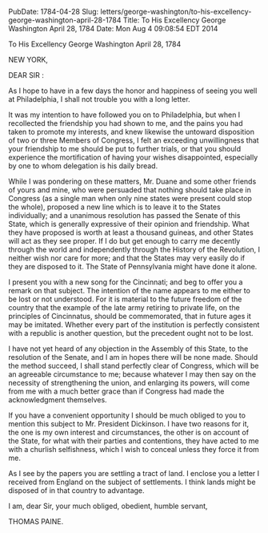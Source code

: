 PubDate: 1784-04-28
Slug: letters/george-washington/to-his-excellency-george-washington-april-28-1784
Title: To His Excellency George Washington  April 28, 1784
Date: Mon Aug  4 09:08:54 EDT 2014

   To His Excellency George Washington  April 28, 1784

   NEW YORK,

   DEAR SIR :

   As I hope to have in a few days the honor and happiness of seeing you well
   at Philadelphia, I shall not trouble you with a long letter.

   It was my intention to have followed you on to Philadelphia, but when I
   recollected the friendship you had shown to me, and the pains you had
   taken to promote my interests, and knew likewise the untoward disposition
   of two or three Members of Congress, I felt an exceeding unwillingness
   that your friendship to me should be put to further trials, or that you
   should experience the mortification of having your wishes disappointed,
   especially by one to whom delegation is his daily bread.

   While I was pondering on these matters, Mr. Duane and some other friends
   of yours and mine, who were persuaded that nothing should take place in
   Congress (as a single man when only nine states were present could stop
   the whole), proposed a new line which is to leave it to the States
   individually; and a unanimous resolution has passed the Senate of this
   State, which is generally expressive of their opinion and friendship. What
   they have proposed is worth at least a thousand guineas, and other States
   will act as they see proper. If I do but get enough to carry me decently
   through the world and independently through the History of the Revolution,
   I neither wish nor care for more; and that the States may very easily do
   if they are disposed to it. The State of Pennsylvania might have done it
   alone.

   I present you with a new song for the Cincinnati; and beg to offer you a
   remark on that subject. The intention of the name appears to me either to
   be lost or not understood. For it is material to the future freedom of the
   country that the example of the late army retiring to private life, on the
   principles of Cincinnatus, should be commemorated, that in future ages it
   may be imitated. Whether every part of the institution is perfectly
   consistent with a republic is another question, but the precedent ought
   not to be lost.

   I have not yet heard of any objection in the Assembly of this State, to
   the resolution of the Senate, and I am in hopes there will be none made.
   Should the method succeed, I shall stand perfectly clear of Congress,
   which will be an agreeable circumstance to me; because whatever I may then
   say on the necessity of strengthening the union, and enlarging its powers,
   will come from me with a much better grace than if Congress had made the
   acknowledgment themselves.

   If you have a convenient opportunity I should be much obliged to you to
   mention this subject to Mr. President Dickinson. I have two reasons for
   it, the one is my own interest and circumstances, the other is on account
   of the State, for what with their parties and contentions, they have acted
   to me with a churlish selfishness, which I wish to conceal unless they
   force it from me.

   As I see by the papers you are settling a tract of land. I enclose you a
   letter I received from England on the subject of settlements. I think
   lands might be disposed of in that country to advantage.

   I am, dear Sir, your much obliged, obedient, humble servant,

   THOMAS PAINE.


